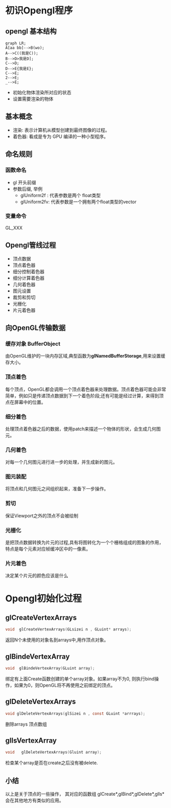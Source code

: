 # 初识Opengl程序
## opengl 基本结构



```mermaid
graph LR;
A[aa bb]-->B(wo);
A-->C((我是C));
B-->D>我是D];
C-->D;
D-->E{我是E};
C-->E;
2-->E;
_-->E;
```

* 初始化物体渲染所对应的状态
* 设置需要渲染的物体
## 基本概念
* 渲染:  表示计算机从模型创建到最终图像的过程。  
* 着色器: 看成是专为 GPU 编译的一种小型程序。  
## 命名规则
### 函数命名
* gl 开头前缀  
* 参数后缀, 举例  
    * glUniform2f :  代表参数是两个 float类型  
    * glUniform2fv:  代表参数是一个拥有两个float类型的vector
### 变量命令
GL_XXX
## Opengl管线过程
* 顶点数据
* 顶点着色器
* 细分控制着色器
* 细分计算着色器
* 几何着色器
* 图元设置
* 裁剪和剪切
* 光栅化
* 片元着色器

## 向OpenGL传输数据
### 缓存对象 BufferObject
由OpenGL维护的一块内存区域,典型函数为**glNamedBufferStorage**,用来设置缓存大小。
### 顶点着色
每个顶点，OpenGL都会调用一个顶点着色器来处理数据。顶点着色器可能会非常简单，例如只是传递顶点数据到下一个着色阶段;还有可能是经过计算，来得到顶点在屏幕中的位置。
### 细分着色
处理顶点着色器之后的数据，使用patch来描述一个物体的形状，会生成几何图元。
### 几何着色
对每一个几何图元进行进一步的处理，并生成新的图元。
### 图元装配
将顶点和几何图元之间组织起来，准备下一步操作。
### 剪切
保证Viewport之外的顶点不会被绘制
### 光栅化
是把顶点数据转换为片元的过程,具有将图转化为一个个栅格组成的图象的作用，特点是每个元素对应帧缓冲区中的一像素。
### 片元着色
决定某个片元的颜色应该是什么

# Opengl初始化过程
## glCreateVertexArrays
```c
void  glCreateVertexArrays(GLsizei n , GLuint* arrays);
```
返回N个未使用的对象名到arrays中,用作顶点对象。
## glBindeVertexArray
```c
void  glBindeVertexArray(GLuint array); 
```
绑定有上面Create函数创建的单个array对象。如果array不为0, 则执行bind操作，如果为0，则OpenGL将不再使用之前绑定的顶点。
## glDeleteVertexArrays
```c
void glDeleteVertexArrays(glSizei n , const GLuint *arrrays);
```
删除arrays 顶点数组
## gllsVertexArray
```c
void   glDeleteVertexArrays(Gluint array);
```
检查某个array是否在create之后没有被delete.

## 小结
以上是关于顶点的一些操作， 其对应的函数组  glCreate*,glBind*,glDelete*,glls* 会在其他地方有类似的应用。









